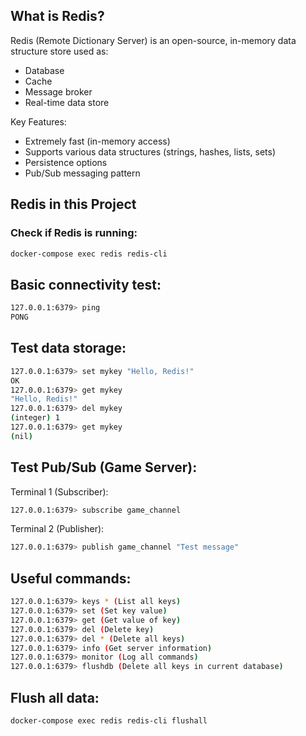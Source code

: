 

## What is Redis?
Redis (Remote Dictionary Server) is an open-source, in-memory data structure store used as:
- Database
- Cache
- Message broker
- Real-time data store

Key Features:
- Extremely fast (in-memory access)
- Supports various data structures (strings, hashes, lists, sets)
- Persistence options
- Pub/Sub messaging pattern

## Redis in this Project
### Check if Redis is running:
```bash
docker-compose exec redis redis-cli
```

## Basic connectivity test:
```bash
127.0.0.1:6379> ping
PONG
```

## Test data storage:
```bash
127.0.0.1:6379> set mykey "Hello, Redis!"
OK
127.0.0.1:6379> get mykey
"Hello, Redis!"
127.0.0.1:6379> del mykey
(integer) 1
127.0.0.1:6379> get mykey
(nil)
```

## Test Pub/Sub (Game Server):
Terminal 1 (Subscriber):
```bash
127.0.0.1:6379> subscribe game_channel
```

Terminal 2 (Publisher):
```bash
127.0.0.1:6379> publish game_channel "Test message"
```

## Useful commands:
```bash
127.0.0.1:6379> keys * (List all keys)
127.0.0.1:6379> set (Set key value)
127.0.0.1:6379> get (Get value of key)
127.0.0.1:6379> del (Delete key)
127.0.0.1:6379> del * (Delete all keys)
127.0.0.1:6379> info (Get server information)
127.0.0.1:6379> monitor (Log all commands)
127.0.0.1:6379> flushdb (Delete all keys in current database)
```

## Flush all data:
```bash
docker-compose exec redis redis-cli flushall
```
